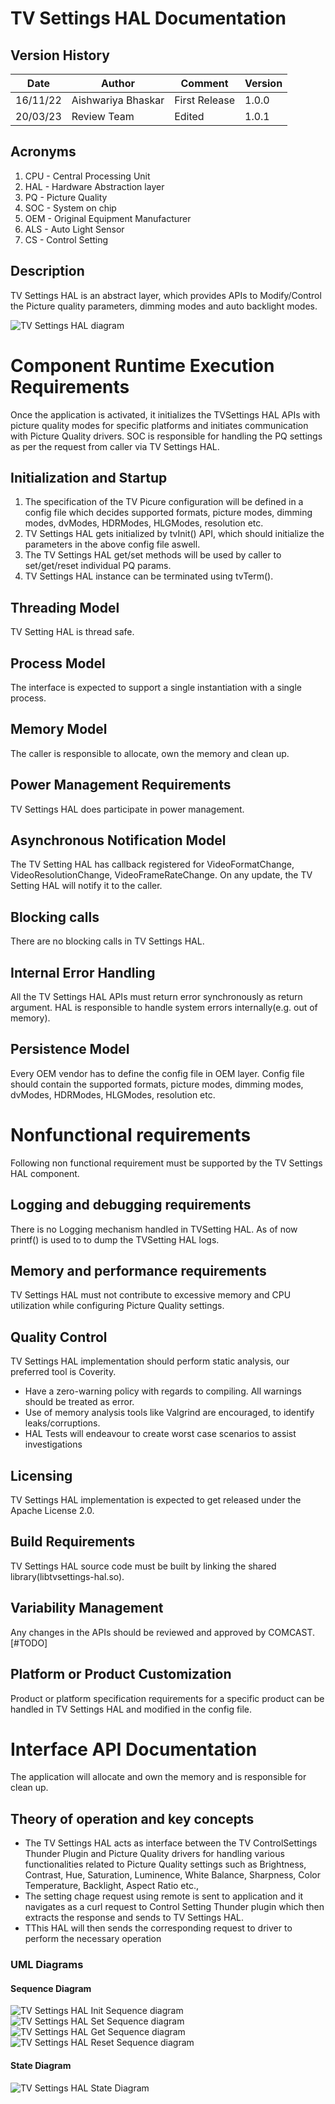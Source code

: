 
# TV Settings HAL Documentation

## Version History

| Date | Author | Comment | Version |
| --- | --------- | --- | --- |
| 16/11/22 | Aishwariya Bhaskar | First Release | 1.0.0 |
| 20/03/23 | Review Team | Edited | 1.0.1 |

## Acronyms

1. CPU - Central Processing Unit
2. HAL - Hardware Abstraction layer
3. PQ - Picture Quality
4. SOC - System on chip
5. OEM - Original Equipment Manufacturer
6. ALS - Auto Light Sensor
7. CS - Control Setting

## Description

TV Settings HAL is an abstract layer, which provides APIs to Modify/Control the Picture quality parameters, dimming modes and auto backlight modes.

![TV Settings HAL diagram](images/tv_settings_hal_architecture.PNG)
	
# Component Runtime Execution Requirements

Once the application is activated, it initializes the TVSettings HAL APIs with picture quality modes for specific platforms and initiates communication with Picture Quality drivers.
SOC is responsible for handling the PQ settings as per the request from caller via TV Settings HAL.

## Initialization and Startup

 1. The specification of the TV Picure configuration will be defined in a config file which decides supported formats, picture modes, dimming modes, dvModes, HDRModes, HLGModes, resolution etc.
 2. TV Settings HAL gets initialized by tvInit() API, which should initialize the parameters in the above config file aswell.
 3. The TV Settings HAL get/set methods will be used by caller to set/get/reset individual PQ params. 
 5. TV Settings HAL instance can be terminated using tvTerm().

## Threading Model

TV Setting HAL is thread safe.

## Process Model

The interface is expected to support a single instantiation with a single process.

## Memory Model

The caller is responsible to allocate, own the memory and clean up.

## Power Management Requirements

TV Settings HAL does participate in power management.

## Asynchronous Notification Model

The TV Setting HAL has callback registered for VideoFormatChange, VideoResolutionChange, VideoFrameRateChange. On any update, the TV Setting HAL will notify it to the caller.

## Blocking calls

There are no blocking calls in TV Settings HAL.

## Internal Error Handling

All the TV Settings HAL APIs must return error synchronously as return argument. HAL is responsible to handle system errors internally(e.g. out of memory).

## Persistence Model

Every OEM vendor has to define the config file in OEM layer.
Config file should contain the supported formats, picture modes, dimming modes, dvModes, HDRModes, HLGModes, resolution etc.

# Nonfunctional requirements

Following non functional requirement must be supported by the TV Settings HAL component.

## Logging and debugging requirements

There is no Logging mechanism handled in TVSetting HAL. As of now printf() is used to to dump the TVSetting HAL logs.

## Memory and performance requirements

TV Settings HAL must not contribute to excessive memory and CPU utilization while configuring Picture Quality settings.

## Quality Control

TV Settings HAL implementation should perform static analysis, our preferred tool is Coverity.

- Have a zero-warning policy with regards to compiling. All warnings should be treated as error.
- Use of memory analysis tools like Valgrind are encouraged, to identify leaks/corruptions.
- HAL Tests will endeavour to create worst case scenarios to assist investigations

## Licensing

TV Settings HAL implementation is expected to get released under the Apache License 2.0. 

## Build Requirements

TV Settings HAL source code must be built by linking the shared library(libtvsettings-hal.so).
  
## Variability Management

Any changes in the APIs should be reviewed and approved by COMCAST.[#TODO]

## Platform or Product Customization

Product or platform specification requirements for a specific product can be handled in TV Settings HAL and modified in the config file.

# Interface API Documentation

The application will allocate and own the memory and is responsible for clean up.

## Theory of operation and key concepts

- The TV Settings HAL acts as interface between the TV ControlSettings Thunder Plugin and Picture Quality drivers for handling various functionalities related to Picture Quality settings such as Brightness, Contrast, Hue, Saturation, Luminence, White Balance, Sharpness, Color Temperature, Backlight, Aspect Ratio etc., 
- The setting chage request using remote is sent to application and it navigates as a curl request to Control Setting Thunder plugin which then extracts the response and sends to TV Settings HAL.
- TThis HAL will then sends the corresponding request to driver to perform the necessary operation

### UML Diagrams

#### Sequence Diagram

![TV Settings HAL Init Sequence diagram](images/InitSequence.png)
![TV Settings HAL Set Sequence diagram](images/SetSequence.png)
![TV Settings HAL Get Sequence diagram](images/GetSequence.png)
![TV Settings HAL Reset Sequence diagram](images/ResetSequence.png)

#### State Diagram

![TV Settings HAL State Diagram](images/state_diagram.PNG)
